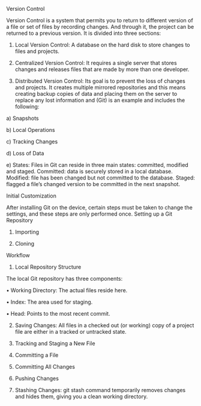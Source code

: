 Version Control 

Version Control is a system that permits you to return to different version of a file or set of files by recording changes. And through it, the project can be returned to a previous version. It is divided into three sections:

1) Local Version Control: A database on the hard disk to store changes to files and projects.

2) Centralized Version Control: It requires a single server that stores changes and releases files that are made by more than one developer.

3) Distributed Version Control: Its goal is to prevent the loss of changes and projects. It creates multiple mirrored repositories and this means creating backup copies of data and placing them on the server to replace any lost information and (Git) is an example and includes the following:

a) Snapshots

b) Local Operations

c) Tracking Changes

d) Loss of Data

e) States: Files in Git can reside in three main states: committed, modified and staged. Committed: data is securely stored in a local database. Modified: file has been changed but not committed to the database. Staged: flagged a file’s changed version to be committed in the next snapshot.

Initial Customization

After installing Git on the device, certain steps must be taken to change the settings, and these steps are only performed once.
Setting up a Git Repository

1)	Importing

2)	Cloning

Workflow 

1)	Local Repository Structure

The local Git repository has three components:

•	Working Directory: The actual files reside here.

•	Index: The area used for staging.

•	Head: Points to the most recent commit.
 
2)	Saving Changes: All files in a checked out (or working) copy of a project file are either in a tracked or untracked state.

3) Tracking and Staging a New File

4) Committing a File

5) Committing All Changes

6) Pushing Changes

7) Stashing Changes: git stash command temporarily removes changes and hides them, giving you a clean working directory.
